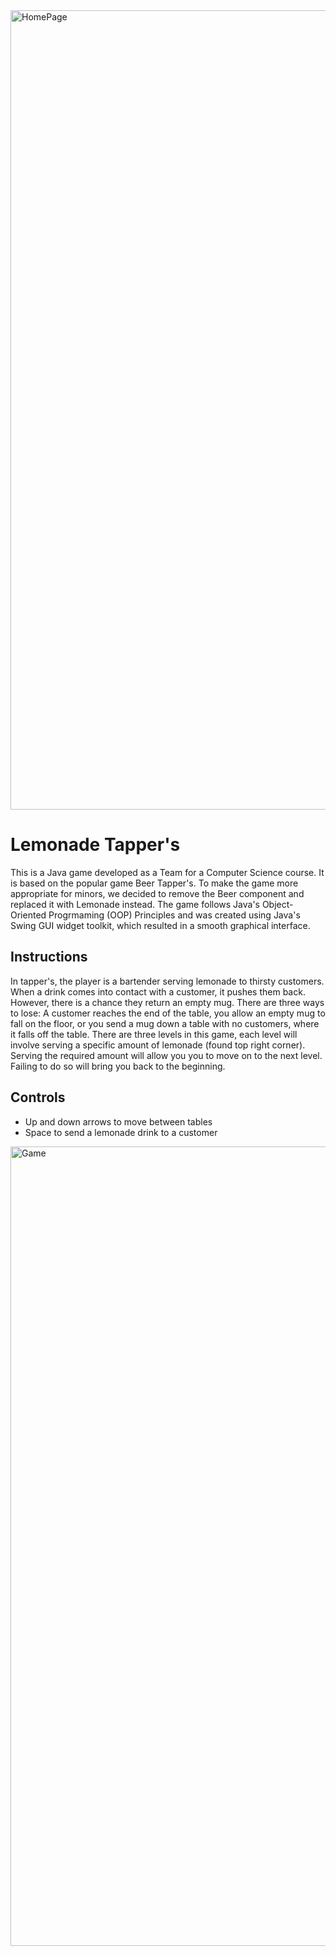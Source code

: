 <img width="1279" alt="HomePage" src="https://user-images.githubusercontent.com/58525723/210891953-43783f76-21eb-4cc3-87f1-9b0b4ef5991b.png">

# Lemonade Tapper's

This is a Java game developed as a Team for a Computer Science course. It is based on the popular game Beer Tapper's. To make the game more appropriate for minors, we decided to remove the Beer component and replaced it with Lemonade instead. The game follows Java's Object-Oriented Progrmaming (OOP) Principles and was created using Java's Swing GUI widget toolkit, which resulted in a smooth graphical interface. 

## Instructions

In tapper's, the player is a bartender serving lemonade to thirsty customers. When a drink comes into contact with a customer, it pushes them back. However, there is a chance they return an empty mug. There are three ways to lose: A customer reaches the end of the table, you allow an empty mug to fall on the floor, or you send a mug down a table with no customers, where it falls off the table. There are three levels in this game, each level will involve serving a specific amount of lemonade (found top right corner). Serving the required amount will allow you you to move on to the next level. Failing to do so will bring you back to the beginning.

## Controls

- Up and down arrows to move between tables<br>
- Space to send a lemonade drink to a customer

<img width="1279" alt="Game" src="https://user-images.githubusercontent.com/58525723/210891956-86db5ecb-8a8b-4837-be60-6a80b7e5c2c3.png">
